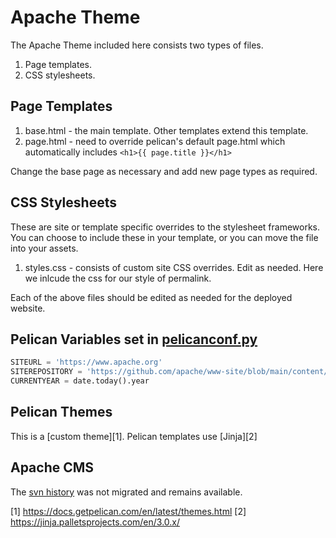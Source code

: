 # Apache Theme

The Apache Theme included here consists two types of files.

1. Page templates.
2. CSS stylesheets.

## Page Templates

1. base.html - the main template. Other templates extend this template.
2. page.html - need to override pelican's default page.html which automatically includes `<h1>{{ page.title }}</h1>`

Change the base page as necessary and add new page types as required.

## CSS Stylesheets

These are site or template specific overrides to the stylesheet frameworks.
You can choose to include these in your template, or you can move the file into your assets.

1. styles.css - consists of custom site CSS overrides. Edit as needed. Here we inlcude the css for our style of permalink.

Each of the above files should be edited as needed for the deployed website.

## Pelican Variables set in [pelicanconf.py](../../../pelicanconf.py)

~~~python
SITEURL = 'https://www.apache.org'
SITEREPOSITORY = 'https://github.com/apache/www-site/blob/main/content/'
CURRENTYEAR = date.today().year
~~~

## Pelican Themes

This is a [custom theme][1]. Pelican templates use [Jinja][2]

## Apache CMS

The [svn history](http://svn.apache.org/viewvc/infrastructure/site/trunk/templates) was not migrated and remains available.


[1] https://docs.getpelican.com/en/latest/themes.html
[2] https://jinja.palletsprojects.com/en/3.0.x/
